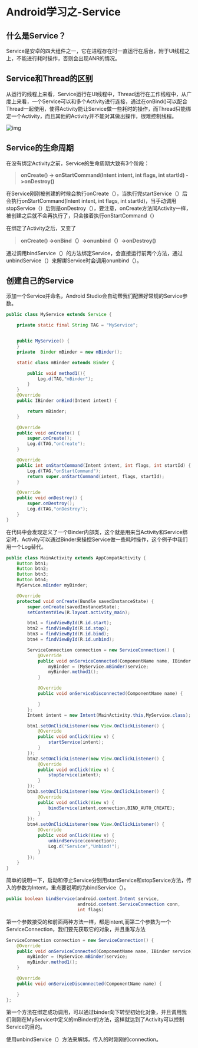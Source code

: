 # Android学习之-Service

## 什么是Service？

Service是安卓的四大组件之一，它在进程存在时一直运行在后台，附于UI线程之上，不能进行耗时操作，否则会出现ANR的情况。

## Service和Thread的区别

从运行的线程上来看，Service运行在UI线程中，Thread运行在工作线程中，从广度上来看，一个Service可以和多个Activity进行连接，通过在onBind()可以配合Thread一起使用，使得Activity能让Service做一些耗时的操作，而Thread只能绑定一个Activity，而且其他的Activity并不能对其做出操作，很难控制线程。

![img](https://upload-images.jianshu.io/upload_images/944365-ad8ff95781d19451.png?imageMogr2/auto-orient/strip|imageView2/2/format/webp)

## Service的生命周期

在没有绑定Activity之前，Service的生命周期大致有3个阶段：

> **onCreate() -> onStartCommand(Intent intent, int flags, int startId) ->onDestroy()**

在Service刚刚被创建的时候会执行onCreate（），当执行完startService（）后会执行onStartCommand(Intent intent, int flags, int startId)，当手动调用stopService（）后则是onDestroy（），要注意，onCreate方法同Activity一样，被创建之后就不会再执行了，只会接着执行onStartCommand（）

在绑定了Activity之后，又变了

> **onCreate() ->onBind（）->onunbind（）->onDestroy()**

通过调用bindService（）的方法绑定Service，会直接运行前两个方法，通过unbindService（）来解绑Service时会调用onunbind（）。

## 创建自己的Service

添加一个Service并命名，Android Studio会自动帮我们配置好常规的Service参数。

```java
public class MyService extends Service {

    private static final String TAG = "MyService";


    public MyService() {
    }
    private  Binder mBinder = new mBinder();

    static class mBinder extends Binder {

        public void method1(){
            Log.d(TAG,"mBinder");
        }
    }
    @Override
    public IBinder onBind(Intent intent) {

        return mBinder;
    }

    @Override
    public void onCreate() {
        super.onCreate();
        Log.d(TAG,"onCreate");
    }

    @Override
    public int onStartCommand(Intent intent, int flags, int startId) {
        Log.d(TAG,"onStartCommand");
        return super.onStartCommand(intent, flags, startId);
    }

    @Override
    public void onDestroy() {
        super.onDestroy();
        Log.d(TAG,"onDestroy");
    }
}
```

在代码中会发现定义了一个Binder内部类，这个就是用来当Activity和Service绑定时，Activity可以通过Binder来操控Service做一些耗时操作，这个例子中我们用一个Log替代。

```java
public class MainActivity extends AppCompatActivity {
    Button btn1;
    Button btn2;
    Button btn3;
    Button btn4;
    MyService.mBinder myBinder;

    @Override
    protected void onCreate(Bundle savedInstanceState) {
        super.onCreate(savedInstanceState);
        setContentView(R.layout.activity_main);

        btn1 = findViewById(R.id.start);
        btn2 = findViewById(R.id.stop);
        btn3 = findViewById(R.id.bind);
        btn4 = findViewById(R.id.unbind);

        ServiceConnection connection = new ServiceConnection() {
            @Override
            public void onServiceConnected(ComponentName name, IBinder service) {
                myBinder = (MyService.mBinder)service;
                myBinder.method1();
            }

            @Override
            public void onServiceDisconnected(ComponentName name) {

            }
        };
        Intent intent = new Intent(MainActivity.this,MyService.class);

        btn1.setOnClickListener(new View.OnClickListener() {
            @Override
            public void onClick(View v) {
                startService(intent);
            }
        });
        btn2.setOnClickListener(new View.OnClickListener() {
            @Override
            public void onClick(View v) {
                stopService(intent);
            }
        });
        btn3.setOnClickListener(new View.OnClickListener() {
            @Override
            public void onClick(View v) {
                bindService(intent,connection,BIND_AUTO_CREATE);
            }
        });
        btn4.setOnClickListener(new View.OnClickListener() {
            @Override
            public void onClick(View v) {
                unbindService(connection);
                Log.d("Service","Unbind!");
            }
        });
    }
}
```

简单的说明一下，启动和停止Service分别用startService和stopService方法，传入的参数为Intent，重点要说明的为bindService（）。

~~~java
public boolean bindService(android.content.Intent service,
                           android.content.ServiceConnection conn,
                           int flags)
~~~

第一个参数接受的和前面两种方法一样，都是intent,而第二个参数为一个ServiceConnection，我们要先获取它的对象，并且重写方法

```java
ServiceConnection connection = new ServiceConnection() {
    @Override
    public void onServiceConnected(ComponentName name, IBinder service) {
        myBinder = (MyService.mBinder)service;
        myBinder.method1();
    }

    @Override
    public void onServiceDisconnected(ComponentName name) {

    }
};
```

第一个方法在绑定成功调用，可以通过binder向下转型初始化对象，并且调用我们刚刚在MyService中定义的mBinder的方法，这样就达到了Activity可以控制Service的目的。

使用unbindService（）方法来解绑，传入的时刚刚的connection。